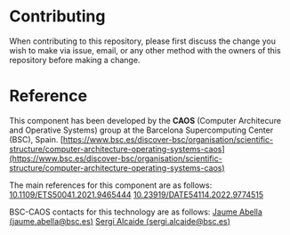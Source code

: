 # Contributing

When contributing to this repository, please first discuss the change you wish to make via issue,
email, or any other method with the owners of this repository before making a change. 

# Reference

This component has been developed by the **CAOS** (Computer Architecure and Operative Systems) group at the Barcelona Supercomputing Center (BSC), Spain. [https://www.bsc.es/discover-bsc/organisation/scientific-structure/computer-architecture-operating-systems-caos](https://www.bsc.es/discover-bsc/organisation/scientific-structure/computer-architecture-operating-systems-caos)

The main references for this component are as follows:
[10.1109/ETS50041.2021.9465444](https://doi.org/10.1109/ETS50041.2021.9465444)
[10.23919/DATE54114.2022.9774515](https://doi.org/10.23919/DATE54114.2022.9774515)

BSC-CAOS contacts for this technology are as follows:
[Jaume Abella (jaume.abella@bsc.es)](mailto:jaume.abella@bsc.es)
[Sergi Alcaide (sergi.alcaide@bsc.es)](mailto:sergi.alcaide@bsc.es)
